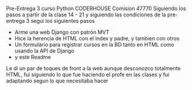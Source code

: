 Pre-Entrega 3 curso Python CODERHOUSE Comision 47770
Siguiendo los pasos a partir de la clase 14 - 21 y siguiendo las condiciones de la pre-entrega 3 segui los siguientes pasos
- Arme una web Django con patrón MVT
- Hice la herencia de HTML con el index y padre, y tambien con otros
- Un formulario para registrar cursos en la BD tanto en HTML como usando la API de Django
- y este Readme

Le di un par de toques de front a la web aunque desconozco totalmente HTML, fui siguiendo lo que fue haciendo el profe en las clases y fui adaptando segun lo que necesitaba hacer

